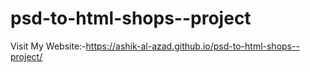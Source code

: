 # psd-to-html-shops--project
Visit My Website:-https://ashik-al-azad.github.io/psd-to-html-shops--project/

